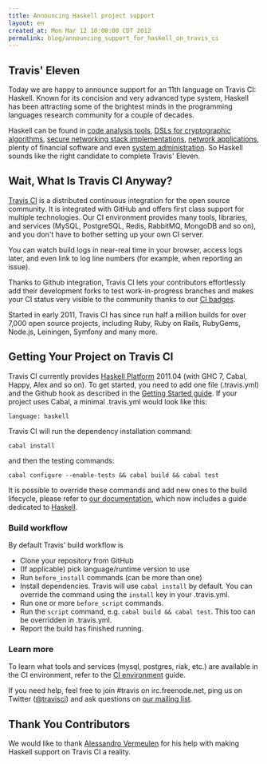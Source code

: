 ```yaml
---
title: Announcing Haskell project support
layout: en
created_at: Mon Mar 12 10:00:00 CDT 2012
permalink: blog/announcing_support_for_haskell_on_travis_ci
---
```


## Travis' Eleven

Today we are happy to announce support for an 11th language on Travis CI: Haskell. Known for its concision and very advanced type system, Haskell
has been attracting some of the brightest minds in the programming languages research community for a couple of decades.

Haskell can be found in [code analysis tools](http://vimeo.com/6699769), [DSLs for cryptographic algorithms](http://corp.galois.com/cryptol/),
[secure networking stack implementations](http://corp.galois.com/hans), [network applications](http://www.janrain.com/blogs/haskell-janrain), plenty of financial software
and even [system administration](http://k1024.org/~iusty/papers/icfp10-haskell-reagent.pdf). So Haskell sounds like the right candidate to complete
Travis' Eleven.


## Wait, What Is Travis CI Anyway?

[Travis CI](http://travis-ci.org) is a distributed continuous integration for the open source community. It is integrated with GitHub and offers first class support for multiple technologies. Our CI environment provides many tools, libraries, and services (MySQL, PostgreSQL, Redis, RabbitMQ, MongoDB and so on), and you don't have to bother setting up your own CI server.

You can watch build logs in near-real time in your browser, access logs later, and even link to log line numbers (for example, when reporting an issue).

Thanks to Github integration, Travis CI lets your contributors effortlessly add their development forks to test work-in-progress branches and makes your CI status very visible to the community thanks to our [CI badges](http://about.travis-ci.org/docs/user/status-images/).

Started in early 2011, Travis CI has since run half a million builds for over 7,000 open source projects, including Ruby, Ruby on Rails, RubyGems, Node.js, Leiningen, Symfony and many more.



## Getting Your Project on Travis CI

Travis CI currently provides [Haskell Platform](http://hackage.haskell.org/platform/contents.html) 2011.04 (with GHC 7, Cabal, Happy, Alex and so on). To get started, you need to add one file
(.travis.yml) and the Github hook as described in the [Getting Started guide](http://about.travis-ci.org/docs/user/getting-started/). If your
project uses Cabal, a minimal .travis.yml would look like this:

    language: haskell

Travis CI will run the dependency installation command:

    cabal install 

and then the testing commands:

    cabal configure --enable-tests && cabal build && cabal test

It is possible to override these commands and add new ones to the build lifecycle, please refer to [our documentation](http://about.travis-ci.org/), which now includes
a guide dedicated to [Haskell](http://about.travis-ci.org/docs/user/languages/haskell/).


### Build workflow

By default Travis' build workflow is

 * Clone your repository from GitHub
 * (If applicable) pick language/runtime version to use
 * Run `before_install` commands (can be more than one)
 * Install dependencies. Travis will use `cabal install` by default. You can override the command using the `install` key in your .travis.yml.
 * Run one or more `before_script` commands.
 * Run the `script` command, e.g. `cabal build && cabal test`. This too can be overridden in .travis.yml.
 * Report the build has finished running.


### Learn more

To learn what tools and services (mysql, postgres, riak, etc.) are available in the CI environment, refer to the [CI environment](http://about.travis-ci.org/docs/user/ci-environment/) guide.

If you need help, feel free to join #travis on irc.freenode.net, ping us on Twitter ([@travisci](http://twitter.com/travisci)) and ask questions on [our mailing list](https://groups.google.com/group/travis-ci).



## Thank You Contributors

We would like to thank [Alessandro Vermeulen](http://alessandrovermeulen.me) for his help with making Haskell support on Travis CI a reality.
